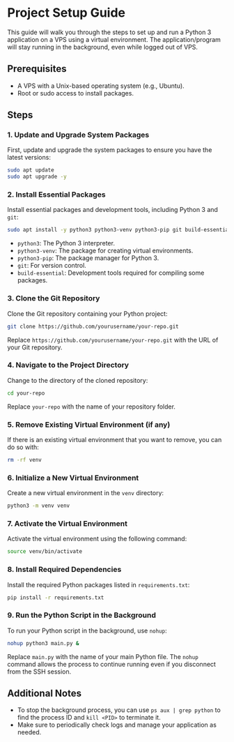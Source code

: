 # Project Setup Guide

This guide will walk you through the steps to set up and run a Python 3 application on a VPS using a virtual environment. The application/program will stay running 
in the background, even while logged out of VPS.

## Prerequisites

- A VPS with a Unix-based operating system (e.g., Ubuntu).
- Root or sudo access to install packages.

## Steps

### 1. Update and Upgrade System Packages

First, update and upgrade the system packages to ensure you have the latest versions:

```bash
sudo apt update
sudo apt upgrade -y
```

### 2. Install Essential Packages

Install essential packages and development tools, including Python 3 and `git`:

```bash
sudo apt install -y python3 python3-venv python3-pip git build-essential
```

- `python3`: The Python 3 interpreter.
- `python3-venv`: The package for creating virtual environments.
- `python3-pip`: The package manager for Python 3.
- `git`: For version control.
- `build-essential`: Development tools required for compiling some packages.

### 3. Clone the Git Repository

Clone the Git repository containing your Python project:

```bash
git clone https://github.com/yourusername/your-repo.git
```

Replace `https://github.com/yourusername/your-repo.git` with the URL of your Git repository.

### 4. Navigate to the Project Directory

Change to the directory of the cloned repository:

```bash
cd your-repo
```

Replace `your-repo` with the name of your repository folder.

### 5. Remove Existing Virtual Environment (if any)

If there is an existing virtual environment that you want to remove, you can do so with:

```bash
rm -rf venv
```

### 6. Initialize a New Virtual Environment

Create a new virtual environment in the `venv` directory:

```bash
python3 -m venv venv
```

### 7. Activate the Virtual Environment

Activate the virtual environment using the following command:

```bash
source venv/bin/activate
```

### 8. Install Required Dependencies

Install the required Python packages listed in `requirements.txt`:

```bash
pip install -r requirements.txt
```

### 9. Run the Python Script in the Background

To run your Python script in the background, use `nohup`:

```bash
nohup python3 main.py &
```

Replace `main.py` with the name of your main Python file. The `nohup` command allows the process to continue running even if you disconnect from the SSH session.

## Additional Notes

- To stop the background process, you can use `ps aux | grep python` to find the process ID and `kill <PID>` to terminate it.
- Make sure to periodically check logs and manage your application as needed.

